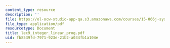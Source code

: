 ```yaml
---
content_type: resource
description: ''
file: https://ol-ocw-studio-app-qa.s3.amazonaws.com/courses/15-066j-system-optimization-and-analysis-for-manufacturing-summer-2003/fb8539fd7971923e21b2a034fb1a104e_lec9_integer_linear_prog.pdf
file_type: application/pdf
resourcetype: Document
title: lec9_integer_linear_prog.pdf
uid: fb8539fd-7971-923e-21b2-a034fb1a104e
---
```

